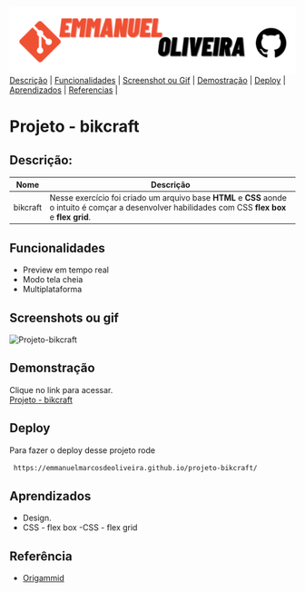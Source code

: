 ![banner-github](https://github.com/emmanuelmarcosdeoliveira/media-query/blob/main/imagens/manu-github.png) 
[Descrição](#descrição) | 
[Funcionalidades](#funcionalidades) |
[Screenshot ou Gif](#screenshots-ou-gif) |
[Demostração](#demonstração) |
[Deploy](#deploy) |
[Aprendizados](#aprendizados) |
[Referencias](#referência) |
# Projeto - bikcraft
## Descrição:
Nome |   Descrição
---- | ------------
bikcraft | Nesse exercício foi criado um arquivo base **HTML** e **CSS** aonde o intuito é comçar a  desenvolver habilidades com CSS **flex box** e **flex grid**.  
## Funcionalidades


- Preview em tempo real
- Modo tela cheia
- Multiplataforma


## Screenshots ou gif 

![Projeto-bikcraft](https://github.com/emmanuelmarcosdeoliveira/projeto-bikcraft/blob/main/img/Bikcraft.gif)

## Demonstração

Clique no link para acessar. <br>
 [Projeto - bikcraft ](https://emmanuelmarcosdeoliveira.github.io/projeto-bikcraft/)


## Deploy

Para fazer o deploy desse projeto rode

```bash
 https://emmanuelmarcosdeoliveira.github.io/projeto-bikcraft/
```


## Aprendizados

- Design. 
- CSS - flex box
 -CSS - flex grid 

## Referência

 - [Origammid](https://www.origamid.com/)
  

